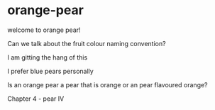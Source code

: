 # orange-pear

welcome to orange pear!

Can we talk about the fruit colour naming convention?

I am gitting the hang of this

I prefer blue pears personally

Is an orange pear a pear that is orange or an pear flavoured orange?

Chapter 4 - pear IV
